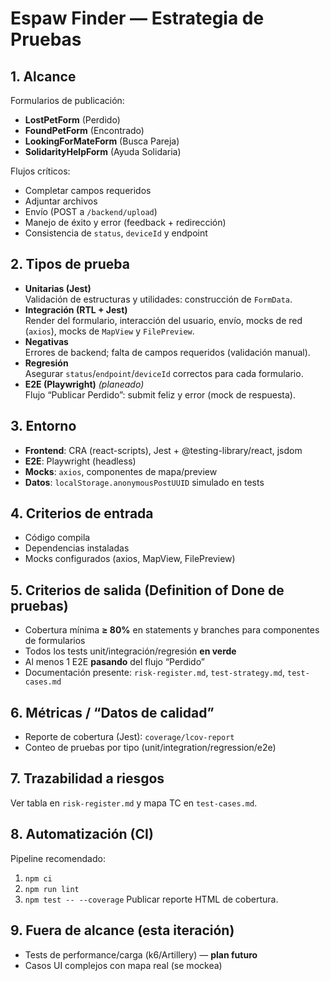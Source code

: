 # Espaw Finder — Estrategia de Pruebas

## 1. Alcance

Formularios de publicación:

- **LostPetForm** (Perdido)
- **FoundPetForm** (Encontrado)
- **LookingForMateForm** (Busca Pareja)
- **SolidarityHelpForm** (Ayuda Solidaria)

Flujos críticos:

- Completar campos requeridos
- Adjuntar archivos
- Envío (POST a `/backend/upload`)
- Manejo de éxito y error (feedback + redirección)
- Consistencia de `status`, `deviceId` y endpoint

## 2. Tipos de prueba

- **Unitarias (Jest)**  
  Validación de estructuras y utilidades: construcción de `FormData`.
- **Integración (RTL + Jest)**  
  Render del formulario, interacción del usuario, envío, mocks de red (`axios`), mocks de `MapView` y `FilePreview`.
- **Negativas**  
  Errores de backend; falta de campos requeridos (validación manual).
- **Regresión**  
  Asegurar `status`/`endpoint`/`deviceId` correctos para cada formulario.
- **E2E (Playwright)** _(planeado)_  
  Flujo “Publicar Perdido”: submit feliz y error (mock de respuesta).

## 3. Entorno

- **Frontend**: CRA (react-scripts), Jest + @testing-library/react, jsdom
- **E2E**: Playwright (headless)
- **Mocks**: `axios`, componentes de mapa/preview
- **Datos**: `localStorage.anonymousPostUUID` simulado en tests

## 4. Criterios de entrada

- Código compila
- Dependencias instaladas
- Mocks configurados (axios, MapView, FilePreview)

## 5. Criterios de salida (Definition of Done de pruebas)

- Cobertura mínima **≥ 80%** en statements y branches para componentes de formularios
- Todos los tests unit/integración/regresión **en verde**
- Al menos 1 E2E **pasando** del flujo “Perdido”
- Documentación presente: `risk-register.md`, `test-strategy.md`, `test-cases.md`

## 6. Métricas / “Datos de calidad”

- Reporte de cobertura (Jest): `coverage/lcov-report`
- Conteo de pruebas por tipo (unit/integration/regression/e2e)

## 7. Trazabilidad a riesgos

Ver tabla en `risk-register.md` y mapa TC en `test-cases.md`.

## 8. Automatización (CI)

Pipeline recomendado:

1. `npm ci`
2. `npm run lint`
3. `npm test -- --coverage`
   Publicar reporte HTML de cobertura.

## 9. Fuera de alcance (esta iteración)

- Tests de performance/carga (k6/Artillery) — **plan futuro**
- Casos UI complejos con mapa real (se mockea)
